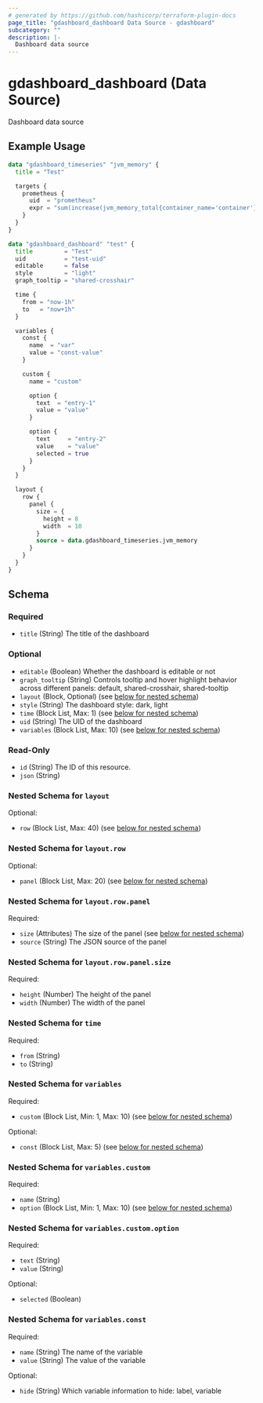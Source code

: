 ```yaml
---
# generated by https://github.com/hashicorp/terraform-plugin-docs
page_title: "gdashboard_dashboard Data Source - gdashboard"
subcategory: ""
description: |-
  Dashboard data source
---
```


# gdashboard_dashboard (Data Source)

Dashboard data source

## Example Usage

```terraform
data "gdashboard_timeseries" "jvm_memory" {
  title = "Test"

  targets {
    prometheus {
      uid  = "prometheus"
      expr = "sum(increase(jvm_memory_total{container_name='container'}[$__rate_interval]))"
    }
  }
}

data "gdashboard_dashboard" "test" {
  title         = "Test"
  uid           = "test-uid"
  editable      = false
  style         = "light"
  graph_tooltip = "shared-crosshair"

  time {
    from = "now-1h"
    to   = "now+1h"
  }

  variables {
    const {
      name  = "var"
      value = "const-value"
    }

    custom {
      name = "custom"

      option {
        text  = "entry-1"
        value = "value"
      }

      option {
        text     = "entry-2"
        value    = "value"
        selected = true
      }
    }
  }

  layout {
    row {
      panel {
        size = {
          height = 8
          width  = 10
        }
        source = data.gdashboard_timeseries.jvm_memory
      }
    }
  }
}
```

<!-- schema generated by tfplugindocs -->
## Schema

### Required

- `title` (String) The title of the dashboard

### Optional

- `editable` (Boolean) Whether the dashboard is editable or not
- `graph_tooltip` (String) Controls tooltip and hover highlight behavior across different panels: default, shared-crosshair, shared-tooltip
- `layout` (Block, Optional) (see [below for nested schema](#nestedblock--layout))
- `style` (String) The dashboard style: dark, light
- `time` (Block List, Max: 1) (see [below for nested schema](#nestedblock--time))
- `uid` (String) The UID of the dashboard
- `variables` (Block List, Max: 10) (see [below for nested schema](#nestedblock--variables))

### Read-Only

- `id` (String) The ID of this resource.
- `json` (String)

<a id="nestedblock--layout"></a>
### Nested Schema for `layout`

Optional:

- `row` (Block List, Max: 40) (see [below for nested schema](#nestedblock--layout--row))

<a id="nestedblock--layout--row"></a>
### Nested Schema for `layout.row`

Optional:

- `panel` (Block List, Max: 20) (see [below for nested schema](#nestedblock--layout--row--panel))

<a id="nestedblock--layout--row--panel"></a>
### Nested Schema for `layout.row.panel`

Required:

- `size` (Attributes) The size of the panel (see [below for nested schema](#nestedatt--layout--row--panel--size))
- `source` (String) The JSON source of the panel

<a id="nestedatt--layout--row--panel--size"></a>
### Nested Schema for `layout.row.panel.size`

Required:

- `height` (Number) The height of the panel
- `width` (Number) The width of the panel





<a id="nestedblock--time"></a>
### Nested Schema for `time`

Required:

- `from` (String)
- `to` (String)


<a id="nestedblock--variables"></a>
### Nested Schema for `variables`

Required:

- `custom` (Block List, Min: 1, Max: 10) (see [below for nested schema](#nestedblock--variables--custom))

Optional:

- `const` (Block List, Max: 5) (see [below for nested schema](#nestedblock--variables--const))

<a id="nestedblock--variables--custom"></a>
### Nested Schema for `variables.custom`

Required:

- `name` (String)
- `option` (Block List, Min: 1, Max: 10) (see [below for nested schema](#nestedblock--variables--custom--option))

<a id="nestedblock--variables--custom--option"></a>
### Nested Schema for `variables.custom.option`

Required:

- `text` (String)
- `value` (String)

Optional:

- `selected` (Boolean)



<a id="nestedblock--variables--const"></a>
### Nested Schema for `variables.const`

Required:

- `name` (String) The name of the variable
- `value` (String) The value of the variable

Optional:

- `hide` (String) Which variable information to hide: label, variable


